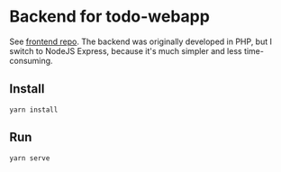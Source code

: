 # Backend for todo-webapp

See [frontend repo](https://github.com/Smail/todo-webapp-frontend). The backend was originally developed in PHP, but I
switch to NodeJS Express, because it's much simpler and less time-consuming.

## Install

``yarn install``

## Run

``yarn serve``
